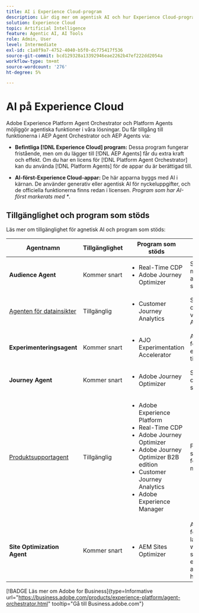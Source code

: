 ```yaml
---
title: AI i Experience Cloud-program
description: Lär dig mer om agentisk AI och hur Experience Cloud-program använder Adobe agentiska ramverk.
solution: Experience Cloud
topic: Artificial Intelligence
feature: Agentic AI, AI Tools
role: Admin, User
level: Intermediate
exl-id: c1a8f9a7-4752-4040-b5f0-dc775417f536
source-git-commit: bcd129328a13392946eae2262b47ef222dd2054a
workflow-type: tm+mt
source-wordcount: '276'
ht-degree: 5%

---
```


# AI på Experience Cloud

Adobe Experience Platform Agent Orchestrator och Platform Agents möjliggör agentiska funktioner i våra lösningar. Du får tillgång till funktionerna i AEP Agent Orchestrator och AEP Agents via:

* **Befintliga [!DNL Experience Cloud] program:** Dessa program fungerar fristående, men om du lägger till [!DNL AEP Agents] får du extra kraft och effekt. Om du har en licens för [!DNL Platform Agent Orchestrator] kan du använda [!DNL Platform Agents] för de appar du är berättigad till.

* **AI-först-Experience Cloud-appar:** De här apparna byggs med AI i kärnan. De använder generativ eller agentisk AI för nyckeluppgifter, och de officiella funktionerna finns redan i licensen. _Program som har AI-först markerats med *_.

## Tillgänglighet och program som stöds

Läs mer om tillgänglighet för agnetisk AI och program som stöds:

| Agentnamn | Tillgänglighet | Program som stöds | Funktioner |
|---|----------|------------|----------|
| **Audience Agent** | Kommer snart | <ul><li>Real-Time CDP</li><li>Adobe Journey Optimizer</li></ul> | Skapa och optimera målgrupper med hjälp av naturliga språkinställningar. |
| [Agenten för datainsikter](https://experienceleague.adobe.com/sv/docs/analytics-platform/using/cja-overview/cja-b2c-overview/data-analysis-ai) | Tillgänglig | <ul><li>Customer Journey Analytics</li></ul> | Svara på datafrågor och bygg visualiseringar i Analysis Workspace. |
| **Experimenteringsagent** | Kommer snart | <ul><li>AJO Experimentation Accelerator</li></ul> | Automatisera analyser för att identifiera experiment och tillväxtmöjligheter.* |
| **Journey Agent** | Kommer snart | <ul><li>Adobe Journey Optimizer</li></ul> | Skapa, analysera och optimera kundresor i stor skala. |
| [Produktsupportagent](https://experienceleague.adobe.com/sv/docs/experience-platform/ai-assistant/new-features/customer-support) | Tillgänglig | <ul><li>Adobe Experience Platform</li><li>Real-Time CDP</li><li>Adobe Journey Optimizer</li><li>Adobe Journey Optimizer B2B edition</li><li>Customer Journey Analytics</li><li>Adobe Experience Manager</li></ul> | Felsök problem, skapa supportärenden och följ upp framstegen med AI Assistant. |
| **Site Optimization Agent** | Kommer snart | <ul><li>AEM Sites Optimizer</li></ul> | Använder generativ AI för att hitta och lansera webbplatsförbättringar som ökar trafiken, engagemanget och affärsresultatet som helhet.* |



[!BADGE Läs mer om Adobe for Business]{type=Informative url="https://business.adobe.com/products/experience-platform/agent-orchestrator.html" tooltip="Gå till Business.adobe.com"}

<!-- 
* [Product Support Agent](https://experienceleague.adobe.com/sv/docs/experience-platform/ai-assistant/new-features/customer-support) is a self-serve debugging and troubleshooting capability of [!UICONTROL AI Assistant] that you can use for Experience Platform features and applications. Troubleshoot support issues without leaving your workflows, create customer support tickets, and track case progress using AI Assistant.
* [Data Insights Agent](https://experienceleague.adobe.com/sv/docs/analytics-platform/using/cja-overview/cja-b2c-overview/data-analysis-ai) is accessible from the AI Assistant in Customer Journey Analytics. It is a generative AI conversation agent that quickly and efficiently answers questions about your data. It builds relevant visualizations in Analysis Workspace using components from your data view and using your actual data. -->








